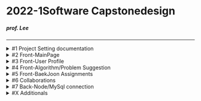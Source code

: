 # 2022-1Software Capstonedesign
##### prof. Lee
* * *

<details><summary>#1 Project Setting documentation</summary>
  
  # 회의록  
  |회의 No.|회의내용|날짜|
  |--|--|--|
  |0. |팀 결성 및 역할 배분|2022-03-08|
  |1. |프로젝트 기획 및 구상 + [부가 기능](#X)|2022-03-09|
  |2. |각 파트별 예제 연습|2022-03-11|
  |3. |기획안 토대 컴포넌트 기획/진행상황 공유|2022-03-15|
  |4. |화면 구상 기획, 레이아웃 작성|2022-03-18|
  |5. |작업 내용 공유/단체 스터디, 의견 교환|2022-03-21|
  |6. |지도교수 피드백, 개발 방향성 수정|2022-03-22|
  |||2022-03-00|
  - [JS 개발 환경 설정_기본](https://webnautes.tistory.com/1473)
  
  </details>

<details><summary>#2 Front-MainPage</summary><div markdown="1">
  
  |문제점|해결방식|날짜|
  |--|--|--|
  |react의 페이지간 이동 기능을 알지 못헸음|Route로 경로를 정하고 Link로 경로로 이동시키면 된다는 것을 깨달음 |2022-03-21|
  |login, main, signup의 css가 모든 컴포넌트에 중첩 적용되어 문제|전역 css인 common2.css는 .scss로 변경 후 app.js에 적용하고 각 컴포넌트에 적용할 각 css들은 scss로 변경 후 최상위 태그에 적용|2022-03-21|
  
  </details>

<details><summary>#3 Front-User Profile</summary>
  
  </details>

<details><summary>#4 Front-Algorithm/Problem Suggestion</summary>
  
  </details>

<details><summary>#5 Front-BaekJoon Assignments</summary>
  
  </details>

<details><summary>#6 Collaborations</summary>
  
  </details>
  
<details><summary>#7 Back-Node/MySql connection</summary><div markdown="1">
  
  |문제점|해결방식|날짜|
  |--|--|--|
  |1번 문제 mysql 연동 문제|검색을 해보니 connection.end()를 사용하면 안되었는데 connection.end()를 사용하여서현재 json으로 값이 도출이 되지 않았습니다 그래서 .end()를 주석처리 하고 진행하였다.|2022-03-21|
  |2번 문제 pullrequest|새로운 브랜치를 만든 후(github상에 있지 않는) github remote를 하고, 필요파일을 만든다 그 후에 git pull origin main을 한다 그 이후에 vscode를 이용해서 github pullrequest라는 플러그인을 이용하여 해결|2022-03-21|
  |3번 문제 pullrequest|inflearn공부를 통하여 실습한 sql connect 풀 리퀘스트를 하려하였지만, git pull에서부터 문제가 생겨서 git pull origin main --allow-unrelated-histories로  연결하여서 해결하였다.|2022-03-21|
  
  </details>
  
<details><summary>#X Additionals</summary>
  
  # 회의록  
  # 사용자간 의견 교류/질의응답용 게시판  
  # 게시판 기여 정도에 따른 리워드  
  # 코딩 테스트/과제 풀이  
  
  </details>
